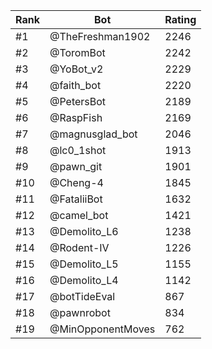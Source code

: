 Rank|Bot|Rating
---|---|---
#1|@TheFreshman1902|2246
#2|@ToromBot|2242
#3|@YoBot_v2|2229
#4|@faith_bot|2220
#5|@PetersBot|2189
#6|@RaspFish|2169
#7|@magnusglad_bot|2046
#8|@lc0_1shot|1913
#9|@pawn_git|1901
#10|@Cheng-4|1845
#11|@FataliiBot|1632
#12|@camel_bot|1421
#13|@Demolito_L6|1238
#14|@Rodent-IV|1226
#15|@Demolito_L5|1155
#16|@Demolito_L4|1142
#17|@botTideEval|867
#18|@pawnrobot|834
#19|@MinOpponentMoves|762
